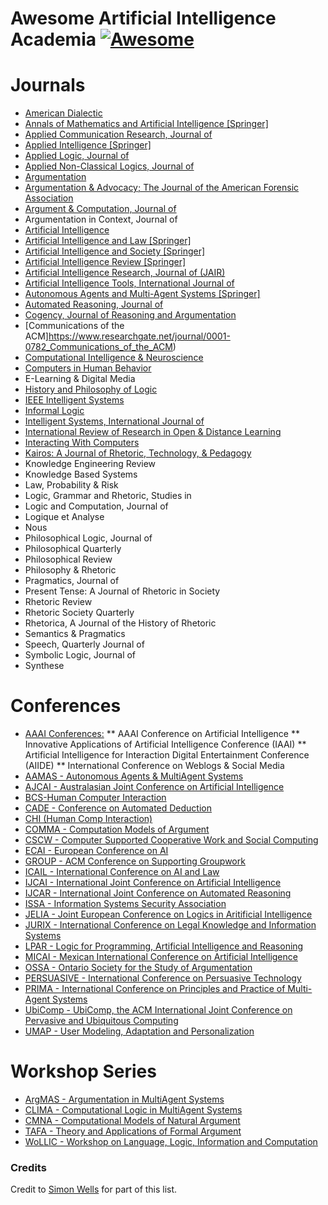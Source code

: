 # Awesome Artificial Intelligence Academia [![Awesome](https://cdn.rawgit.com/sindresorhus/awesome/d7305f38d29fed78fa85652e3a63e154dd8e8829/media/badge.svg)](https://github.com/sindresorhus/awesome)

Journals
========

* [American Dialectic](http://www.americandialectic.org/)
* [Annals of Mathematics and Artificial Intelligence [Springer]](https://www.researchgate.net/journal/1012-2443_Annals_of_Mathematics_and_Artificial_Intelligence)
* [Applied Communication Research, Journal of](http://www.tandfonline.com/action/aboutThisJournal?journalCode=rjac20#.Ub8g6Ot5H-k)
* [Applied Intelligence [Springer]](https://www.researchgate.net/journal/1573-7497_Applied_Intelligence)
* [Applied Logic, Journal of](https://www.researchgate.net/journal/1570-8683_Journal_of_Applied_Logic)
* [Applied Non-Classical Logics, Journal of](http://www.tandfonline.com/toc/tncl20/current#.Ub8g_et5H-k)
* [Argumentation](http://link.springer.com/journal/10503)
* [Argumentation & Advocacy; The Journal of the American Forensic Association](http://www.americanforensics.org/AA/aa_info.html)
* [Argument & Computation, Journal of](https://www.researchgate.net/journal/1946-2166_Argument_and_Computation)
* Argumentation in Context, Journal of
* [Artificial Intelligence](https://www.researchgate.net/journal/0004-3702_Artificial_Intelligence)
* [Artificial Intelligence and Law [Springer]](https://www.researchgate.net/journal/1572-8382_Artificial_Intelligence_and_Law)
* [Artificial Intelligence and Society [Springer]](https://www.researchgate.net/journal/0951-5666_AI_Society)
* [Artificial Intelligence Review [Springer]](https://www.researchgate.net/journal/0269-2821_Artificial_Intelligence_Review)
* [Artificial Intelligence Research, Journal of (JAIR)](https://www.researchgate.net/journal/1076-9757_Journal_of_Artificial_Intelligence_Research)
* [Artificial Intelligence Tools, International Journal of](https://www.researchgate.net/journal/0218-2130_International_Journal_of_Artificial_Intelligence_Tools)
* [Autonomous Agents and Multi-Agent Systems [Springer]](https://www.researchgate.net/journal/1387-2532_Autonomous_Agents_and_Multi-Agent_Systems)
* [Automated Reasoning, Journal of](https://www.researchgate.net/journal/0168-7433_Journal_of_Automated_Reasoning)
* [Cogency, Journal of Reasoning and Argumentation](http://www.cogency.udp.cl/)
* [Communications of the ACM]https://www.researchgate.net/journal/0001-0782_Communications_of_the_ACM)
* [Computational Intelligence & Neuroscience](https://www.researchgate.net/journal/1687-5265_Computational_Intelligence_and_Neuroscience)
* [Computers in Human Behavior](https://www.researchgate.net/journal/0747-5632_Computers_in_Human_Behavior)
* E-Learning & Digital Media
* [History and Philosophy of Logic](https://www.researchgate.net/journal/0144-5340_History_and_Philosophy_of_Logic)
* [IEEE Intelligent Systems](https://www.researchgate.net/journal/1541-1672_Intelligent_Systems_IEEE)
* [Informal Logic](https://www.researchgate.net/journal/0824-2577_Informal_Logic)
* [Intelligent Systems, International Journal of](https://www.researchgate.net/journal/1098-111X_International_Journal_of_Intelligent_Systems)
* [International Review of Research in Open & Distance Learning](https://www.researchgate.net/journal/1492-3831_International_Review_of_Research_in_Open_and_Distance_Learning)
* [Interacting With Computers](https://www.researchgate.net/journal/0953-5438_Interacting_with_Computers)
* [Kairos: A Journal of Rhetoric, Technology, & Pedagogy](http://english.ttu.edu/kairos/)
* Knowledge Engineering Review
* Knowledge Based Systems
* Law, Probability & Risk
* Logic, Grammar and Rhetoric, Studies in
* Logic and Computation, Journal of
* Logique et Analyse
* Nous
* Philosophical Logic, Journal of
* Philosophical Quarterly
* Philosophical Review
* Philosophy & Rhetoric
* Pragmatics, Journal of
* Present Tense: A Journal of Rhetoric in Society
* Rhetoric Review
* Rhetoric Society Quarterly
* Rhetorica, A Journal of the History of Rhetoric
* Semantics & Pragmatics
* Speech, Quarterly Journal of
* Symbolic Logic, Journal of
* Synthese

Conferences
===========

* [AAAI Conferences:](http://www.aaai.org/Conferences/conferences.php)
** AAAI Conference on Artificial Intelligence
** Innovative Applications of Artificial Intelligence Conference (IAAI)
** Artificial Intelligence for Interaction Digital Entertainment Conference (AIIDE)
** International Conference on Weblogs & Social Media
* [AAMAS - Autonomous Agents & MultiAgent Systems](http://sis.smu.edu.sg/aamas2016)
* [AJCAI - Australasian Joint Conference on Artificial Intelligence](http://ai2013.otago.ac.nz/)
* [BCS-Human Computer Interaction](http://hci2016.bcs.org/)
* [CADE - Conference on Automated Deduction](http://www.cadeinc.org/)
* [CHI (Human Comp Interaction)](http://chi2016.acm.org/wp/)
* [COMMA - Computation Models of Argument](http://www.comma-conf.org/)
* [CSCW - Computer Supported Cooperative Work and Social Computing](https://cscw.acm.org/2017/)
* [ECAI - European Conference on AI](http://www.ecai2016.org/)
* [GROUP - ACM Conference on Supporting Groupwork](http://oldwww.acm.org/conferences/group/conferences/group16/)
* [ICAIL - International Conference on AI and Law](http://sites.sandiego.edu/icail/)
* [IJCAI - International Joint Conference on Artificial Intelligence](http://ijcai.org/)
* [IJCAR - International Joint Conference on Automated Reasoning](http://www.ijcar-2016.info/)
* [ISSA - Information Systems Security Association](https://www.issa.org/?issaconf_home)
* [JELIA - Joint European Conference on Logics in Aritificial Intelligence](http://www.jelia.eu/)
* [JURIX - International Conference on Legal Knowledge and Information Systems](http://jurix.nl/)
* [LPAR - Logic for Programming, Artificial Intelligence and Reasoning](http://www.lpar.net/)
* [MICAI - Mexican International Conference on Artificial Intelligence](http://www.micai.org/)
* [OSSA - Ontario Society for the Study of Argumentation](http://scholar.uwindsor.ca/ossaarchive/)
* [PERSUASIVE - International Conference on Persuasive Technology](http://persuasive2016.org/)
* [PRIMA - International Conference on Principles and Practice of Multi-Agent Systems](http://prima2016.di.unito.it/)
* [UbiComp - UbiComp, the ACM International Joint Conference on Pervasive and Ubiquitous Computing](http://ubicomp.org/ubicomp2016/)
* [UMAP - User Modeling, Adaptation and Personalization](http://www.um.org/umap2016/)

Workshop Series
===============

* [ArgMAS - Argumentation in MultiAgent Systems](http://www.mit.edu/~irahwan/argmas/)
* [CLIMA - Computational Logic in MultiAgent Systems](http://www-sop.inria.fr/members/Serena.Villata/climaXV.html)
* [CMNA - Computational Models of Natural Argument](http://cmna.info/CMNA16/)
* [TAFA - Theory and Applications of Formal Argument](http://homepages.abdn.ac.uk/n.oren/pages/TAFA-15/)
* [WoLLIC - Workshop on Language, Logic, Information and Computation](http://wollic.org/wollic2016/)

### Credits

Credit to [Simon Wells](https://github.com/siwells) for part of this list.
